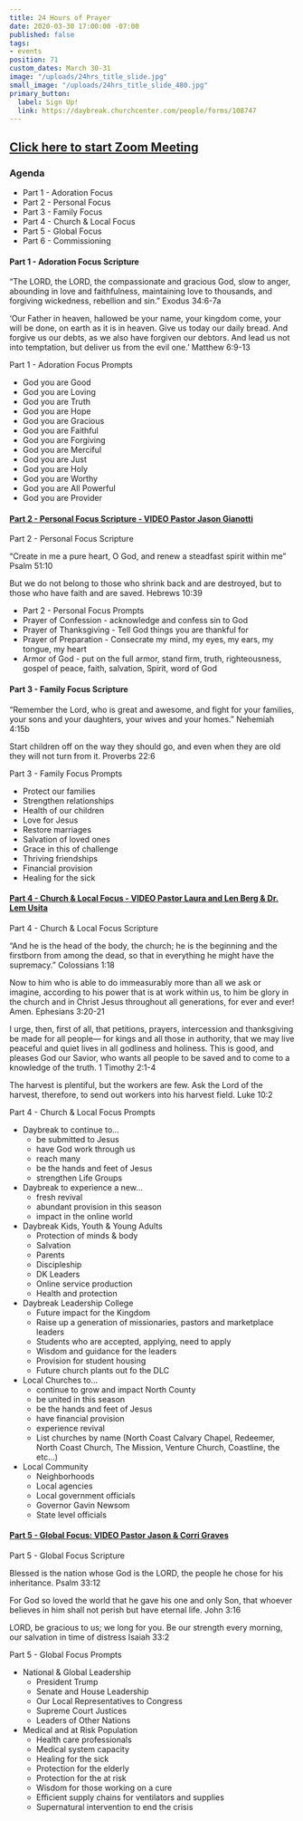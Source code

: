 ```yaml
---
title: 24 Hours of Prayer
date: 2020-03-30 17:00:00 -07:00
published: false
tags:
- events
position: 71
custom_dates: March 30-31
image: "/uploads/24hrs_title_slide.jpg"
small_image: "/uploads/24hrs_title_slide_480.jpg"
primary_button:
  label: Sign Up!
  link: https://daybreak.churchcenter.com/people/forms/108747
---
```


## [Click here to start Zoom Meeting](https://zoom.us/j/425071231)

### Agenda
  * Part 1 - Adoration Focus
  * Part 2 - Personal Focus
  * Part 3 - Family Focus
  * Part 4 - Church & Local Focus
  * Part 5 - Global Focus
  * Part 6 - Commissioning

#### Part 1 - Adoration Focus Scripture

“The LORD, the LORD, the compassionate and gracious God, slow to anger, abounding in love and faithfulness, maintaining love to thousands, and forgiving wickedness, rebellion and sin.” Exodus 34:6-7a

‘Our Father in heaven, hallowed be your name, your kingdom come,
your will be done, on earth as it is in heaven. Give us today our daily bread. And forgive us our debts, as we also have forgiven our debtors. And lead us not into temptation, but deliver us from the evil one.’ Matthew 6:9-13

Part 1 - Adoration Focus Prompts
  * God you are Good
  * God you are Loving
  * God you are Truth
  * God you are Hope
  * God you are Gracious
  * God you are Faithful
  * God you are Forgiving
  * God you are Merciful
  * God you are Just
  * God you are Holy
  * God you are Worthy
  * God you are All Powerful
  * God you are Provider

#### [Part 2 - Personal Focus Scripture - VIDEO Pastor Jason Gianotti](https://youtu.be/d_0uomrSNMI)
 
Part 2 - Personal Focus Scripture

“Create in me a pure heart, O God,
and renew a steadfast spirit within me”
Psalm 51:10

But we do not belong to those who shrink back and are destroyed,
but to those who have faith and are saved.
Hebrews 10:39

  * Part 2 - Personal Focus Prompts
  * Prayer of Confession - acknowledge and confess sin to God
  * Prayer of Thanksgiving - Tell God things you are thankful for
  * Prayer of Preparation - Consecrate my mind, my eyes, my ears, my tongue, my heart
  * Armor of God - put on the full armor, stand firm, truth, righteousness, gospel of peace, faith, salvation, Spirit, word of God


#### Part 3 - Family Focus Scripture

“Remember the Lord, who is great and awesome, and fight for your families, your sons and your daughters, your wives and your homes.”
Nehemiah 4:15b

Start children off on the way they should go, and even when they are old they will not turn from it. Proverbs 22:6

Part 3 - Family Focus Prompts
  * Protect our families
  * Strengthen relationships
  * Health of our children
  * Love for Jesus
  * Restore marriages
  * Salvation of loved ones
  * Grace in this of challenge
  * Thriving friendships 
  * Financial provision
  * Healing for the sick

#### [Part 4 - Church & Local Focus - VIDEO Pastor Laura and Len Berg & Dr. Lem Usita](https://youtu.be/dSr2hrUC0fA)

Part 4 - Church & Local Focus Scripture

“And he is the head of the body, the church; he is the beginning and the firstborn from among the dead, so that in everything he might have the supremacy.” Colossians 1:18

Now to him who is able to do immeasurably more than all we ask or imagine, according to his power that is at work within us, to him be glory in the church and in Christ Jesus throughout all generations, for ever and ever! Amen. Ephesians 3:20-21

I urge, then, first of all, that petitions, prayers, intercession and thanksgiving be made for all people— for kings and all those in authority, that we may live peaceful and quiet lives in all godliness and holiness. This is good, and pleases God our Savior, who wants all people to be saved and to come to a knowledge of the truth. 1 Timothy 2:1-4

The harvest is plentiful, but the workers are few. Ask the Lord of the harvest, therefore, to send out workers into his harvest field. Luke 10:2

Part 4 - Church & Local Focus  Prompts
* Daybreak to continue to...
  * be submitted to Jesus
  * have God work through us
  * reach many
  * be the hands and feet of Jesus
  * strengthen Life Groups
* Daybreak to experience a new... 
  * fresh revival 
  * abundant provision in this season
  * impact in the online world
* Daybreak Kids, Youth & Young Adults
  * Protection of minds & body
  * Salvation
  * Parents
  * Discipleship
  * DK Leaders
  * Online service production
  * Health and protection 
* Daybreak Leadership College
  * Future impact for the Kingdom
  * Raise up a generation of missionaries, pastors and marketplace leaders
  * Students who are accepted, applying, need to apply
  * Wisdom and guidance for the leaders
  * Provision for student housing 
  * Future church plants out fo the DLC
* Local Churches to...
  * continue to grow and impact North County
  * be united in this season
  * be the hands and feet of Jesus
  * have financial provision
  * experience revival
  * List churches by name (North Coast Calvary Chapel, Redeemer, North Coast Church, The Mission, Venture Church, Coastline, the etc...)
* Local Community
  * Neighborhoods
  * Local agencies
  * Local government officials
  * Governor Gavin Newsom
  * State level officials

#### [Part 5 - Global Focus: VIDEO Pastor Jason & Corri Graves](https://youtu.be/rgySmugoTdQ)

Part 5 - Global Focus Scripture

Blessed is the nation whose God is the LORD, the people he chose for his inheritance. Psalm 33:12

For God so loved the world that he gave his one and only Son,
that whoever believes in him shall not perish but have eternal life. John 3:16

LORD, be gracious to us; we long for you. Be our strength every morning, our salvation in time of distress Isaiah 33:2

Part 5 - Global Focus Prompts
* National & Global Leadership
  * President Trump
  * Senate and House Leadership
  * Our Local Representatives to Congress
  * Supreme Court Justices
  * Leaders of Other Nations
* Medical and at Risk Population 
  * Health care professionals
  * Medical system capacity
  * Healing for the sick
  * Protection for the elderly
  * Protection for the at risk
  * Wisdom for those working on a cure
  * Efficient supply chains for ventilators and supplies
  * Supernatural intervention to end the crisis

